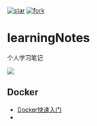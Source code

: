 [![star](https://gitee.com/wwinter117/springboot-in-action/badge/star.svg?theme=dark)](https://gitee.com/wwinter117/springboot-in-action/stargazers)
[![fork](https://gitee.com/wwinter117/springboot-in-action/badge/fork.svg?theme=dark)](https://gitee.com/wwinter117/springboot-in-action/members)

# learningNotes

个人学习笔记

<img src="https://www.springboard.com/blog/wp-content/uploads/2022/09/coding-skills.jpg" />


## Docker

- [Docker快速入门](Docker/Docker%20快速入门/README.md)
- 



